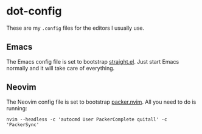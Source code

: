 # dot-config

These are my `.config` files for the editors I usually use.

## Emacs

The Emacs config file is set to bootstrap
[straight.el](https://github.com/raxod502/straight.el).  Just start
Emacs normally and it will take care of everything.

## Neovim

The Neovim config file is set to bootstrap
[packer.nvim](https://github.com/wbthomason/packer.nvim).  All you
need to do is running:

```shell
nvim --headless -c 'autocmd User PackerComplete quitall' -c 'PackerSync'
```
